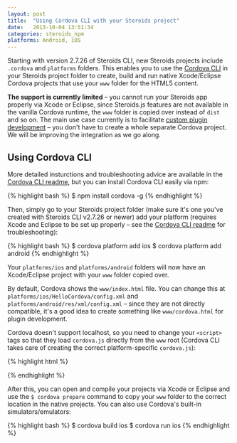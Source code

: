 ```yaml
---
layout: post
title:  "Using Cordova CLI with your Steroids project"
date:   2013-10-04 13:51:34
categories: steroids_npm
platforms: Android, iOS
---
```


Starting with version 2.7.26 of Steroids CLI, new Steroids projects include `.cordova` and `platforms` folders. This enables you to use the [Cordova CLI](https://github.com/apache/cordova-cli) in your Steroids project folder to create, build and run native Xcode/Eclipse Cordova projects that use your `www` folder for the HTML5 content.

**The support is currently limited** – you cannot run your Steroids app properly via Xcode or Eclipse, since Steroids.js features are not available in the vanilla Cordova runtime, the `www` folder is copied over instead of `dist` and so on. The main use case currently is to facilitate [custom plugin development][developing-custom-plugins] – you don't have to create a whole separate Cordova project. We will be improving the integration as we go along.

## Using Cordova CLI

More detailed insturctions and troubleshooting advice are available in the [Cordova CLI readme](https://github.com/apache/cordova-cli/blob/master/README.md), but you can install Cordova CLI easily via npm:

{% highlight bash %}
$ npm install cordova -g
{% endhighlight %}

Then, simply go to your Steroids project folder (make sure it's one you've created with Steroids CLI v2.7.26 or newer) add your platform (requires Xcode and Eclipse to be set up properly – see the [Cordova CLI readme](https://github.com/apache/cordova-cli/blob/master/README.md) for troubleshooting):

{% highlight bash %}
$ cordova platform add ios
$ cordova platform add android
{% endhighlight %}

Your `platforms/ios` and `platforms/android` folders will now have an Xcode/Eclipse project with your `www` folder copied over.

By default, Cordova shows the `www/index.html` file. You can change this at `platforms/ios/HelloCordova/config.xml` and `platforms/android/res/xml/config.xml` – since they are not directly compatible, it's a good idea to create something like `www/cordova.html` for plugin development.

Cordova doesn't support localhost, so you need to change your `<script>` tags so that they load `cordova.js` directly from the `www` root (Cordova CLI takes care of creating the correct platform-specific `cordova.js`):

{% highlight html %}
<script src="cordova.js"></script>
{% endhighlight %}

After this, you can open and compile your projects via Xcode or Eclipse and use the `$ cordova prepare` command to copy your `www` folder to the correct location in the native projects. You can also use Cordova's built-in simulators/emulators:

{% highlight bash %}
$ cordova build ios
$ cordova run ios
{% endhighlight %}

[developing-custom-plugins]: /steroids/guides/phonegap_on_steroids/developing-custom-plugins

